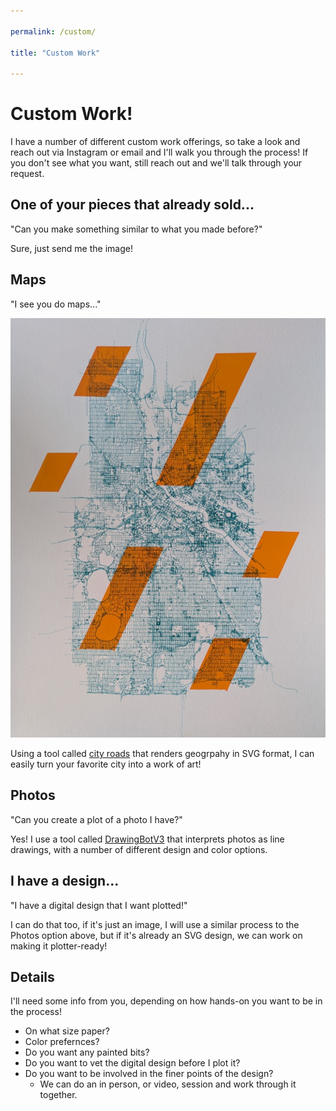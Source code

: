 ```yaml
---

permalink: /custom/

title: "Custom Work"

---
```

# Custom Work!
I have a number of different custom work offerings, so take a look and reach out via Instagram or email and I'll walk you through the process! If you don't see what you want, still reach out and we'll talk through your request.

## One of your pieces that already sold...
"Can you make something similar to what you made before?" 

Sure, just send me the image!

## Maps
"I see you do maps..."

![Map of Minneapolis](../assets/images/plotter_portfolio/00156.jpg)

Using a tool called [city roads](https://anvaka.github.io/city-roads) that renders geogrpahy in SVG format, I can easily turn your favorite city into a work of art!

## Photos
"Can you create a plot of a photo I have?" 

Yes! I use a tool called [DrawingBotV3](https://drawingbotv3.com/) that interprets photos as line drawings, with a number of different design and color options.

## I have a design...
"I have a digital design that I want plotted!" 

I can do that too, if it's just an image, I will use a similar process to the Photos option above, but if it's already an SVG design, we can work on making it plotter-ready!

## Details
I'll need some info from you, depending on how hands-on you want to be in the process!
- On what size paper?
- Color prefernces?
- Do you want any painted bits?
- Do you want to vet the digital design before I plot it?
- Do you want to be involved in the finer points of the design? 
    - We can do an in person, or video, session and work through it together.
